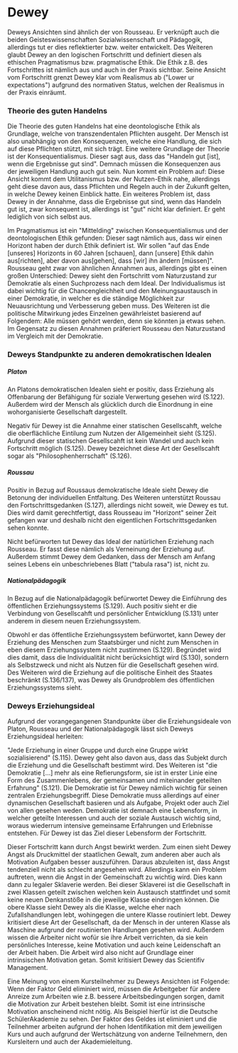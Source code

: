 # Dewey

Deweys Ansichten sind ähnlich der von Rousseau.
Er verknüpft auch die beiden Geisteswissenschaften Sozialwissenschaft und Pädagogik, allerdings tut er dies reflektierter bzw. weiter entwickelt.
Des Weiteren glaubt Dewey an den logischen Fortschritt und definiert diesen als ethischen Pragmatismus bzw. pragmatische Ethik.
Die Ethik z.B. des Fortschrittes ist nämlich aus und auch in der Praxis sichtbar.
Seine Ansicht vom Fortschritt grenzt Dewey klar vom Realismus ab ("Lower ur expectations") aufgrund des normativen Status, welchen der Realismus in der Praxis einräumt.


### Theorie des guten Handelns
Die Theorie des guten Handelns hat eine deontologische Ethik als Grundlage, welche von transzendentalen Pflichten ausgeht.
Der Mensch ist also unabhängig von den Konsequenzen, welche eine Handlung, die sich auf diese Pflichten stützt, mit sich trägt.
Eine weitere Grundlage der Theorie ist der Konsequentialismus.
Dieser sagt aus, dass das "Handeln gut [ist], wenn die Ergebnisse gut sind".
Demnach müssen die Konsequenzen aus der jeweiligen Handlung auch gut sein.
Nun kommt ein Problem auf:
Diese Ansicht kommt dem Utilitanismus bzw. der Nutzen-Ethik nahe, allerdings geht diese davon aus, dass Pflichten und Regeln auch in der Zukunft gelten, in welche Dewey keinen Einblick hatte.
Ein weiteres Problem ist, dass Dewey in der Annahme, dass die Ergebnisse gut sind, wenn das Handeln gut ist, zwar konsequent ist, allerdings ist "gut" nicht klar definiert.
Er geht lediglich von sich selbst aus.

Im Pragmatismus ist ein "Mittelding" zwischen Konsequentialismus und der deontologischen Ethik gefunden:
Dieser sagt nämlich aus, dass wir einen Horizont haben der durch Ethik definiert ist.
Wir sollen "auf das Ende [unseres] Horizonts in 60 Jahren [schauen], dann [unsere] Ethik dahin aus[richten], aber davon aus[gehen], dass [wir] ihn ändern [müssen]".
Rousseau geht zwar von ähnlichen Annahmen aus, allerdings gibt es einen großen Unterschied:
Dewey sieht den Fortschritt vom Naturzustand zur Demokratie als einen Suchprozess nach dem Ideal.
Der Individualismus ist dabei wichtig für die Chancengleichheit und den Meinungsaustausch in einer Demokratie, in welcher es die ständige Möglichkeit zur Neuausrichtung und Verbesserung geben muss.
Des Weiteren ist die politische Mitwirkung jedes Einzelnen gewährleistet basierend auf Folgendem:
Alle müssen gehört werden, denn sie könnten ja etwas sehen.
Im Gegensatz zu diesen Annahmen präferiert Rousseau den Naturzustand im Vergleich mit der Demokratie.


### Deweys Standpunkte zu anderen demokratischen Idealen

##### Platon
An Platons demokratischen Idealen sieht er positiv, dass Erziehung als Offenbarung der Befähigung für soziale Verwertung gesehen wird (S.122).
Außerdem wird der Mensch als glücklich durch die Einordnung in eine wohorganisierte Gesellschaft dargestellt.

Negativ für Dewey ist die Annahme einer statischen Gesellscahft, welche die oberflächliche Eintilung zum Nutzen der Allgemeinheit sieht (S.125).
Aufgrund dieser statischen Gesellscahft ist kein Wandel und auch kein Fortschritt möglich (S.125).
Dewey bezeichnet diese Art der Gesellscahft sogar als "Philosophenherrschaft" (S.126).

##### Roussau
Positiv in Bezug auf Roussaus demokratische Ideale sieht Dewey die Betonung der individuellen Entfaltung.
Des Weiteren unterstützt Roussau den Fortschrittsgedanken (S.127), allerdings nicht soweit, wie Dewey es tut.
Dies wird damit gerechtfertigt, dass Rousseau im "Horizont" seiner Zeit gefangen war und deshalb nicht den eigentlichen Fortschrittsgedanken sehen konnte.

Nicht befürworten tut Dewey das Ideal der natürlichen Erziehung nach Rousseau.
Er fasst diese nämlich als Verneinung der Erziehung auf.
Außerdem stimmt Dewey dem Gedanken, dass der Mensch am Anfang seines Lebens ein unbeschriebenes Blatt ("tabula rasa") ist, nicht zu.

##### Nationalpädagogik
In Bezug auf die Nationalpädagogik befürwortet Dewey die Einführung des öffentlichen Erziehungssystems (S.129).
Auch positiv sieht er die Verbindung von Gesellscahft und persönlicher Entwicklung (S.131) unter anderem in diesem neuen Erziehungssystem.

Obwohl er das öffentliche Erziehungssystem befürwortet, kann Dewey der Erziehung des Menschen zum Staatsbürger und nicht zum Menschen in eben diesem Erziehungssystem nicht zustimmen (S.129).
Begründet wird dies damit, dass die Individualität nicht berücksichtigt wird (S.130), sondern als Selbstzweck und nicht als Nutzen für die Gesellschaft gesehen wird.
Des Weiteren wird die Erziehung auf die politische Einheit des Staates beschränkt (S.136/137), was Dewey als Grundproblem des öffentlichen Erziehungssystems sieht.


### Deweys Erziehungsideal
Aufgrund der vorangegangenen Standpunkte über die Erziehungsideale von Platon, Rousseau und der Nationalpädagogik lässt sich Deweys Erziehungsideal herleiten:

"Jede Erziehung in einer Gruppe und durch eine Gruppe wirkt sozialisierend" (S.115).
Dewey geht also davon aus, dass das Subjekt durch die Erziehung und die Gesellschaft bestimmt wird.
Des Weiteren ist "die Demokratie [...] mehr als eine Refierungsform, sie ist in erster Linie eine Form des Zusammenlebens, der gemeinsamen und miteinander geteilten Erfahrung" (S.121).
Die Demokratie ist für Dewey nämlich wichtig für seinen zentralen Erziehungsbegriff.
Diese Demokratie muss allerdings auf einer dynamischen Gesellschaft basieren und als Aufgabe, Projekt oder auch Ziel von allen gesehen weden.
Demokratie ist demnach eine Lebensform, in welcher geteilte Interessen und auch der soziale Austausch wichtig sind, woraus wiederrum intensive gemeinsame Erfahrungen und Erlebnisse entstehen.
Für Dewey ist das Ziel dieser Lebensform der Fortschritt.

Dieser Fortschritt kann durch Angst bewirkt werden.
Zum einen sieht Dewey Angst als Druckmittel der staatlichen Gewalt, zum anderen aber auch als Motivation Aufgaben besser auszuführen.
Daraus abzuleiten ist, dass Angst tendenziell nicht als schlecht angesehen wird.
Allerdings kann ein Problem auftreten, wenn die Angst in der Gemeinschaft zu wichtig wird.
Dies kann dann zu legaler Sklaverie werden.
Bei dieser Sklaverei ist die Gesellschaft in zwei Klassen geteilt zwischen welchen kein Austausch stattfindet und somit keine neuen Denkanstöße in die jeweilige Klasse eindringen können.
Die obere Klasse sieht Dewey als die Klasse, welche eher nach Zufallshandlungen lebt, wohingegen die untere Klasse routiniert lebt.
Dewey kritisiert diese Art der Gesellschaft, da der Mensch in der unteren Klasse als Maschine aufgrund der routinierten Handlungen gesehen wird.
Außerdem wissen die Arbeiter nicht wofür sie ihre Arbeit verrichten, da sie kein persönliches Interesse, keine Motivation und auch keine Leidenschaft an der Arbeit haben.
Die Arbeit wird also nicht auf Grundlage einer intrinsischen Motivation getan.
Somit kritisiert Dewey das Scientifiv Management.

Eine Meinung von einem Kursteilnehmer zu Deweys Ansichten ist Folgende:
Wenn der Faktor Geld eliminiert wird, müssen die Arbeitgeber für andere Anreize zum Arbeiten wie z.B. bessere Arbeitsbedingungen sorgen, damit die Motivation zur Arbeit bestehen bleibt.
Somit ist eine intrinsische Motivation anscheinend nicht nötig.
Als Beispiel hierfür ist die Deutsche SchülerAkademie zu sehen.
Der Faktor des Geldes ist eliminiert und die Teilnehmer arbeiten aufgrund der hohen Identifikation mit dem jeweiligen Kurs und auch aufgrund der Wertschätzung von anderne Teilnehmern, den Kursleitern und auch der Akademieleitung.
